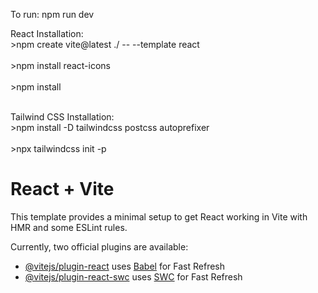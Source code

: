 To run: npm run dev

React Installation: <br> >npm create vite@latest ./ -- --template react <br>
                    <br> >npm install react-icons <br>
                    <br> >npm install <br><br>

Tailwind CSS Installation: <br> >npm install -D tailwindcss postcss autoprefixer <br>
                           <br> >npx tailwindcss init -p <br>



# React + Vite

This template provides a minimal setup to get React working in Vite with HMR and some ESLint rules.

Currently, two official plugins are available:

- [@vitejs/plugin-react](https://github.com/vitejs/vite-plugin-react/blob/main/packages/plugin-react/README.md) uses [Babel](https://babeljs.io/) for Fast Refresh
- [@vitejs/plugin-react-swc](https://github.com/vitejs/vite-plugin-react-swc) uses [SWC](https://swc.rs/) for Fast Refresh
